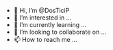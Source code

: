 - 👋 Hi, I’m @DosTiciP
- 👀 I’m interested in ...
- 🌱 I’m currently learning ...
- 💞️ I’m looking to collaborate on ...
- 📫 How to reach me ...

<!---
DosTiciP/DosTiciP is a ✨ special ✨ repository because its `README.md` (this file) appears on your GitHub profile.
You can click the Preview link to take a look at your changes.
--->
